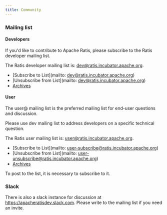 ```yaml
---
title: Community
---
```

<!---
  Licensed under the Apache License, Version 2.0 (the "License");
  you may not use this file except in compliance with the License.
  You may obtain a copy of the License at

   http://www.apache.org/licenses/LICENSE-2.0

  Unless required by applicable law or agreed to in writing, software
  distributed under the License is distributed on an "AS IS" BASIS,
  WITHOUT WARRANTIES OR CONDITIONS OF ANY KIND, either express or implied.
  See the License for the specific language governing permissions and
  limitations under the License. See accompanying LICENSE file.
-->

### Mailing list

#### Developers

If you'd like to contribute to Apache Ratis, please subscribe to the Ratis developer mailing list.

The Ratis developer mailing list is: <dev@ratis.incubator.apache.org>.

-   [Subscribe to List](mailto: dev@ratis.incubator.apache.org)
-   [Unsubscribe from
    List](mailto: dev@ratis.incubator.apache.org)
-   [Archives](http://mail-archives.apache.org/mod_mbox/ratis-dev/)


#### User

The user@ mailing list is the preferred mailing list for end-user
questions and discussion.

Please use  dev mailing list to address developers on a specific technical question.

The Ratis user mailing list is: <user@ratis.incubator.apache.org>.

-   [Subscribe to List](mailto: user-subscribe@ratis.incubator.apache.org)
-   [Unsubscribe from List](mailto: user-unsubscribe@ratis.incubator.apache.org)
-   [Archives](http://mail-archives.apache.org/mod_mbox/ratis-user/)

To post to the list, it is necessary to subscribe to it.

### Slack

There is also a slack instance for discussion at https://apacheratisdev.slack.com.
Please write to the mailing list if you need an invite.
